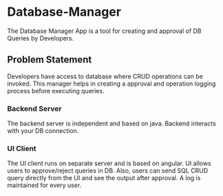 # Database-Manager
The Database Manager App is a tool for creating and approval of DB Queries by Developers.
## Problem Statement
Developers have access to database where CRUD operations can be invoked. This manager helps in creating a approval and operation logging process before executing queries.

### Backend Server
The backend server is independent and based on java. Backend interacts with your DB connection.

### UI Client
The UI client runs on separate server and is based on angular. UI allows users to approve/reject queries in DB. Also, users can send SQL CRUD query directly from the UI and see the output after approval. A log is maintained for every user.
